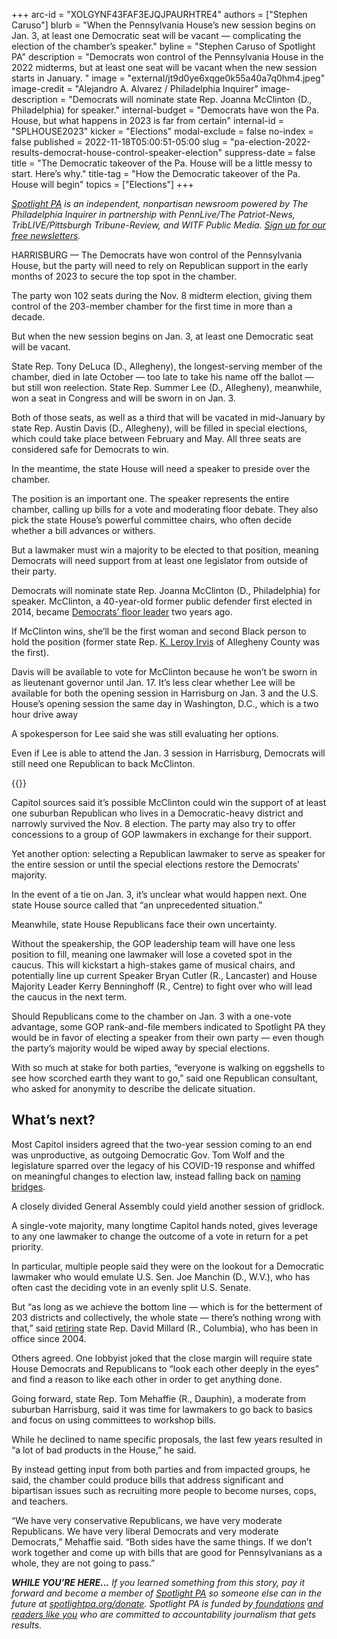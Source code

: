 +++
arc-id = "XOLGYNF43FAF3EJQJPAURHTRE4"
authors = ["Stephen Caruso"]
blurb = "When the Pennsylvania House’s new session begins on Jan. 3, at least one Democratic seat will be vacant — complicating the election of the chamber’s speaker."
byline = "Stephen Caruso of Spotlight PA"
description = "Democrats won control of the Pennsylvania House in the 2022 midterms, but at least one seat will be vacant when the new session starts in January. "
image = "external/jt9d0ye6xqge0k55a40a7q0hm4.jpeg"
image-credit = "Alejandro A. Alvarez / Philadelphia Inquirer"
image-description = "Democrats will nominate state Rep. Joanna McClinton (D., Philadelphia) for speaker."
internal-budget = "Democrats have won the Pa. House, but what happens in 2023 is far from certain"
internal-id = "SPLHOUSE2023"
kicker = "Elections"
modal-exclude = false
no-index = false
published = 2022-11-18T05:00:51-05:00
slug = "pa-election-2022-results-democrat-house-control-speaker-election"
suppress-date = false
title = "The Democratic takeover of the Pa. House will be a little messy to start. Here’s why."
title-tag = "How the Democratic takeover of the Pa. House will begin"
topics = ["Elections"]
+++

<a href="https://www.spotlightpa.org/"><i>Spotlight PA</i></a><i> is an independent, nonpartisan newsroom powered by The Philadelphia Inquirer in partnership with PennLive/The Patriot-News, TribLIVE/Pittsburgh Tribune-Review, and WITF Public Media. </i><a href="https://www.spotlightpa.org/newsletters"><i>Sign up for our free newsletters</i></a><i>.</i>

HARRISBURG — The Democrats have won control of the Pennsylvania House, but the party will need to rely on Republican support in the early months of 2023 to secure the top spot in the chamber.

The party won 102 seats during the Nov. 8 midterm election, giving them control of the 203-member chamber for the first time in more than a decade.

But when the new session begins on Jan. 3, at least one Democratic seat will be vacant.

<script src="https://www.spotlightpa.org/embed.js" async></script><div data-spl-embed-version="1" data-spl-src="https://www.spotlightpa.org/embeds/newsletter/"></div>


State Rep. Tony DeLuca (D., Allegheny), the longest-serving member of the chamber, died in late October — too late to take his name off the ballot — but still won reelection. State Rep. Summer Lee (D., Allegheny), meanwhile, won a seat in Congress and will be sworn in on Jan. 3.

Both of those seats, as well as a third that will be vacated in mid-January by state Rep. Austin Davis (D., Allegheny), will be filled in special elections, which could take place between February and May. All three seats are considered safe for Democrats to win.

In the meantime, the state House will need a speaker to preside over the chamber.

The position is an important one. The speaker represents the entire chamber, calling up bills for a vote and moderating floor debate. They also pick the state House’s powerful committee chairs, who often decide whether a bill advances or withers.

But a lawmaker must win a majority to be elected to that position, meaning Democrats will need support from at least one legislator from outside of their party.

Democrats will nominate state Rep. Joanna McClinton (D., Philadelphia) for speaker. McClinton, a 40-year-old former public defender first elected in 2014, became <a href="https://www.penncapital-star.com/government-politics/tapped-for-leadership-ward-mcclinton-shatter-244-year-old-glass-ceiling-in-pa-general-assembly/">Democrats’ floor leader</a> two years ago.

If McClinton wins, she’ll be the first woman and second Black person to hold the position (former state Rep. <a href="https://www.penncapital-star.com/government-politics/his-legacy-lives-on-k-leroy-irvis-pennsylvanias-only-black-house-speaker-remembered/">K. Leroy Irvis</a> of Allegheny County was the first).

Davis will be available to vote for McClinton because he won’t be sworn in as lieutenant governor until Jan. 17. It’s less clear whether Lee will be available for both the opening session in Harrisburg on Jan. 3 and the U.S. House’s opening session the same day in Washington, D.C., which is a two hour drive away

A spokesperson for Lee said she was still evaluating her options.

Even if Lee is able to attend the Jan. 3 session in Harrisburg, Democrats will still need one Republican to back McClinton.

{{<picture src="external/9t45ndrv8v34sf4pz77bys7j7g.jpeg" description="Bryan Cutler, a Republican from Lancaster County, is the current state House speaker. " caption="Bryan Cutler, a Republican from Lancaster County, is the current state House speaker. " credit="Commonwealth Media Services">}} 

Capitol sources said it’s possible McClinton could win the support of at least one suburban Republican who lives in a Democratic-heavy district and narrowly survived the Nov. 8 election. The party may also try to offer concessions to a group of GOP lawmakers in exchange for their support.

Yet another option: selecting a Republican lawmaker to serve as speaker for the entire session or until the special elections restore the Democrats’ majority.

In the event of a tie on Jan. 3, it’s unclear what would happen next. One state House source called that “an unprecedented situation.”

Meanwhile, state House Republicans face their own uncertainty.

Without the speakership, the GOP leadership team will have one less position to fill, meaning one lawmaker will lose a coveted spot in the caucus. This will kickstart a high-stakes game of musical chairs, and potentially line up current Speaker Bryan Cutler (R., Lancaster) and House Majority Leader Kerry Benninghoff (R., Centre) to fight over who will lead the caucus in the next term.

Should Republicans come to the chamber on Jan. 3 with a one-vote advantage, some GOP rank-and-file members indicated to Spotlight PA they would be in favor of electing a speaker from their own party — even though the party’s majority would be wiped away by special elections.

With so much at stake for both parties, “everyone is walking on eggshells to see how scorched earth they want to go,” said one Republican consultant, who asked for anonymity to describe the delicate situation.

## What’s next?

Most Capitol insiders agreed that the two-year session coming to an end was unproductive, as outgoing Democratic Gov. Tom Wolf and the legislature sparred over the legacy of his COVID-19 response and whiffed on meaningful changes to election law, instead falling back on <a href="https://www.penncapital-star.com/government-politics/legislators-at-work-one-in-5-laws-enacted-in-pa-this-year-renamed-a-bridge-or-road/">naming bridges</a>.

A closely divided General Assembly could yield another session of gridlock.

A single-vote majority, many longtime Capitol hands noted, gives leverage to any one lawmaker to change the outcome of a vote in return for a pet priority.

In particular, multiple people said they were on the lookout for a Democratic lawmaker who would emulate U.S. Sen. Joe Manchin (D., W.V.), who has often cast the deciding vote in an evenly split U.S. Senate.

But “as long as we achieve the bottom line — which is for the betterment of 203 districts and collectively, the whole state — there’s nothing wrong with that,” said <a href="https://www.penncapital-star.com/government-politics/the-capital-stars-2022-pennsylvania-incumbent-retirement-and-primary-tracker/">retiring</a> state Rep. David Millard (R., Columbia), who has been in office since 2004.

<script src="https://www.spotlightpa.org/embed.js" async></script><div data-spl-embed-version="1" data-spl-src="https://www.spotlightpa.org/embeds/donate/?eyebrow_text=SUPPORT%20SPOTLIGHT%20PA&cta_text=YES%2C%20I%20WANT%20TO%20CONTRIBUTE&teaser_text=The%20future%20of%20Spotlight%20PA%20depends%20on%20your%20support.%20Make%20a%20tax-deductible%20gift%20now%20to%20ensure%20this%20vital%20journalism%20can%20continue%20in%202023.%20As%20a%20special%20bonus%2C%20%3Cb%3Eall%20gifts%20will%20be%20DOUBLED."></div>

Others agreed. One lobbyist joked that the close margin will require state House Democrats and Republicans to “look each other deeply in the eyes” and find a reason to like each other in order to get anything done.

Going forward, state Rep. Tom Mehaffie (R., Dauphin), a moderate from suburban Harrisburg, said it was time for lawmakers to go back to basics and focus on using committees to workshop bills.

While he declined to name specific proposals, the last few years resulted in “a lot of bad products in the House,” he said.

By instead getting input from both parties and from impacted groups, he said, the chamber could produce bills that address significant and bipartisan issues such as recruiting more people to become nurses, cops, and teachers.

“We have very conservative Republicans, we have very moderate Republicans. We have very liberal Democrats and very moderate Democrats,” Mehaffie said. “Both sides have the same things. If we don’t work together and come up with bills that are good for Pennsylvanians as a whole, they are not going to pass.”

<i><b>WHILE YOU’RE HERE...</b></i><i> If you learned something from this story, pay it forward and become a member of </i><a href="https://www.spotlightpa.org/"><i>Spotlight PA</i></a><i> so someone else can in the future at </i><a href="http://spotlightpa.org/donate"><i>spotlightpa.org/donate</i></a><i>. Spotlight PA is funded by</i><a href="https://www.spotlightpa.org/support"><i> foundations</i></a><i> </i><a href="https://www.spotlightpa.org/support"><i>and readers like you</i></a><i> who are committed to accountability journalism that gets results.</i>
